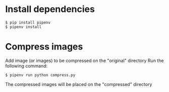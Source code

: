 # Install dependencies

```
$ pip install pipenv
$ pipenv install
```

# Compress images

Add image (or images) to be compressed on the "original" directory
Run the following command:

```
$ pipenv run python compress.py
```

The compressed images will be placed on the "compressed" directory